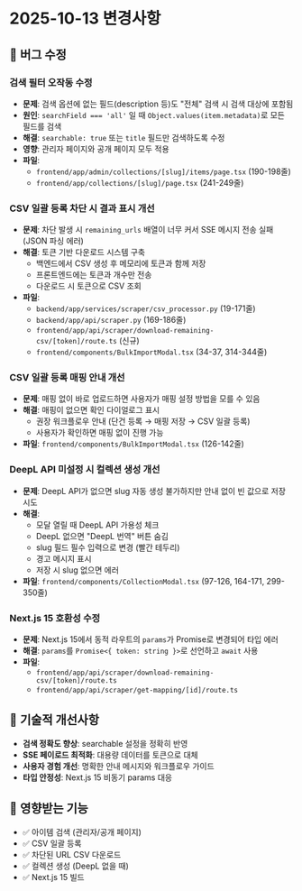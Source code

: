 # 2025-10-13 변경사항

## 🐛 버그 수정

### 검색 필터 오작동 수정
- **문제**: 검색 옵션에 없는 필드(description 등)도 "전체" 검색 시 검색 대상에 포함됨
- **원인**: `searchField === 'all'` 일 때 `Object.values(item.metadata)`로 모든 필드를 검색
- **해결**: `searchable: true` 또는 `title` 필드만 검색하도록 수정
- **영향**: 관리자 페이지와 공개 페이지 모두 적용
- **파일**:
  - `frontend/app/admin/collections/[slug]/items/page.tsx` (190-198줄)
  - `frontend/app/collections/[slug]/page.tsx` (241-249줄)

### CSV 일괄 등록 차단 시 결과 표시 개선
- **문제**: 차단 발생 시 `remaining_urls` 배열이 너무 커서 SSE 메시지 전송 실패 (JSON 파싱 에러)
- **해결**: 토큰 기반 다운로드 시스템 구축
  - 백엔드에서 CSV 생성 후 메모리에 토큰과 함께 저장
  - 프론트엔드에는 토큰과 개수만 전송
  - 다운로드 시 토큰으로 CSV 조회
- **파일**:
  - `backend/app/services/scraper/csv_processor.py` (19-171줄)
  - `backend/app/api/scraper.py` (169-186줄)
  - `frontend/app/api/scraper/download-remaining-csv/[token]/route.ts` (신규)
  - `frontend/components/BulkImportModal.tsx` (34-37, 314-344줄)

### CSV 일괄 등록 매핑 안내 개선
- **문제**: 매핑 없이 바로 업로드하면 사용자가 매핑 설정 방법을 모를 수 있음
- **해결**: 매핑이 없으면 확인 다이얼로그 표시
  - 권장 워크플로우 안내 (단건 등록 → 매핑 저장 → CSV 일괄 등록)
  - 사용자가 확인하면 매핑 없이 진행 가능
- **파일**: `frontend/components/BulkImportModal.tsx` (126-142줄)

### DeepL API 미설정 시 컬렉션 생성 개선
- **문제**: DeepL API가 없으면 slug 자동 생성 불가하지만 안내 없이 빈 값으로 저장 시도
- **해결**:
  - 모달 열릴 때 DeepL API 가용성 체크
  - DeepL 없으면 "DeepL 번역" 버튼 숨김
  - slug 필드 필수 입력으로 변경 (빨간 테두리)
  - 경고 메시지 표시
  - 저장 시 slug 없으면 에러
- **파일**: `frontend/components/CollectionModal.tsx` (97-126, 164-171, 299-350줄)

### Next.js 15 호환성 수정
- **문제**: Next.js 15에서 동적 라우트의 `params`가 Promise로 변경되어 타입 에러
- **해결**: `params`를 `Promise<{ token: string }>`로 선언하고 `await` 사용
- **파일**:
  - `frontend/app/api/scraper/download-remaining-csv/[token]/route.ts`
  - `frontend/app/api/scraper/get-mapping/[id]/route.ts`

## 🔧 기술적 개선사항

- **검색 정확도 향상**: searchable 설정을 정확히 반영
- **SSE 페이로드 최적화**: 대용량 데이터를 토큰으로 대체
- **사용자 경험 개선**: 명확한 안내 메시지와 워크플로우 가이드
- **타입 안정성**: Next.js 15 비동기 params 대응

## 📝 영향받는 기능

- ✅ 아이템 검색 (관리자/공개 페이지)
- ✅ CSV 일괄 등록
- ✅ 차단된 URL CSV 다운로드
- ✅ 컬렉션 생성 (DeepL 없을 때)
- ✅ Next.js 15 빌드
